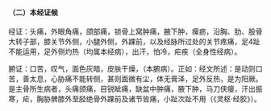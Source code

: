 #### （二）本经证候

经证：头痛，外眼角痛，颌部痛，锁骨上窝肿痛，腋下肿，瘰疬，沿胸、肋、股骨大转子部，膝关节外侧，小腿外侧，外踝前，以及经脉所过处的关节疼痛，足4趾不能运用，足外侧灼热（均属本经病），出汗，怕冷，疟疾（全身性经病）。

腑证：口苦，叹气，面色灰暗，皮肤干燥，（本腑病）。正如：经文所述：是动则口苦，善太息，心胁痛不能转侧，甚则面微有尘，体无膏泽，足外反热，是为阳厥。是主骨所生病者，头痛颌痛，目锐眦痛，缺盆中肿痛，腋下肿，马刀侠癭，汗出振寒，疟，胸胁髀膝外至胫绝骨外踝前及诸节皆痛，小趾次趾不用（《灵枢·经胶》）。
